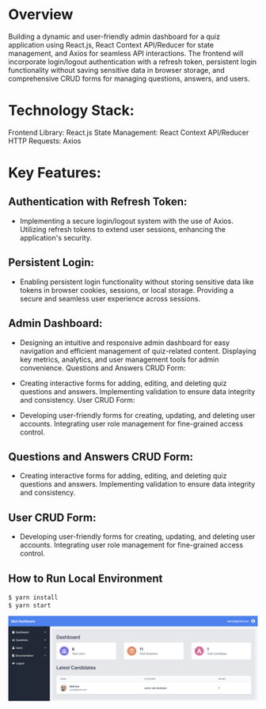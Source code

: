# Overview

Building a dynamic and user-friendly admin dashboard for a quiz application using React.js, React Context API/Reducer for state management, and Axios for seamless API interactions. The frontend will incorporate login/logout authentication with a refresh token, persistent login functionality without saving sensitive data in browser storage, and comprehensive CRUD forms for managing questions, answers, and users.

# Technology Stack:
Frontend Library: React.js
State Management: React Context API/Reducer
HTTP Requests: Axios

# Key Features:
## Authentication with Refresh Token:

- Implementing a secure login/logout system with the use of Axios.
Utilizing refresh tokens to extend user sessions, enhancing the application's security.

## Persistent Login:

- Enabling persistent login functionality without storing sensitive data like tokens in browser cookies, sessions, or local storage.
Providing a secure and seamless user experience across sessions.

## Admin Dashboard:

- Designing an intuitive and responsive admin dashboard for easy navigation and efficient management of quiz-related content.
Displaying key metrics, analytics, and user management tools for admin convenience.
Questions and Answers CRUD Form:

- Creating interactive forms for adding, editing, and deleting quiz questions and answers.
Implementing validation to ensure data integrity and consistency.
User CRUD Form:

- Developing user-friendly forms for creating, updating, and deleting user accounts.
Integrating user role management for fine-grained access control.

## Questions and Answers CRUD Form:

- Creating interactive forms for adding, editing, and deleting quiz questions and answers.
Implementing validation to ensure data integrity and consistency.

## User CRUD Form:

- Developing user-friendly forms for creating, updating, and deleting user accounts.
Integrating user role management for fine-grained access control.

## How to Run Local Environment

```
$ yarn install
$ yarn start
```
![dashboard](./dashboard.png)